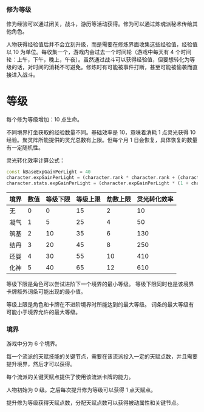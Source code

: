 ### 修为等级

修为经验可以通过闭关，战斗，游历等活动获得。修为可以通过炼魂派秘术传给其他角色。

人物获得经验值后并不会立刻升级，而是需要在修炼界面收集这些经验值，经验值以 10 为单位。每收集一个，游戏内会过去一个时间轮（游戏中每天有 4 个时间轮：上午，下午，晚上，午夜）。虽然通过战斗可以获得经验值，但要想转化为等级的话，对时间的消耗不可避免。修炼时有可能被事件打断，甚至可能被偷袭而直接进入战斗。

# 等级

每个修为等级增加：10 点生命。

不同境界打坐获取的经验数量不同。基础效率是 10，意味着消耗 1 点灵光获得 10 经验。聚灵阵所能提供的灵光总数有上限。但每个月 1 日会恢复，具体恢复的数量有一定随机性。

灵光转化效率计算公式：

```dart
const kBaseExpGainPerLight = 40
character.expGainPerLight = (character.rank * character.rank + (character.rank + 1)) * kBaseExpGainPerLight
character.stats.expGainPerLight = (character.expGainPerLight * (1 + character.passives.expGainPerLight?.value / 100) * (1 + character.potionPassives.expGainPerLight?.value / 100)).round()
```

| 境界 | 数值 | 等级下限 | 等级上限 | 劫数上限 | 灵光转化效率 |
| ---- | ---- | -------- | -------- | -------- | ------------ |
| 无   | 0    | 0        | 15       | 2        | 10           |
| 凝气 | 1    | 5        | 25       | 4        | 50           |
| 筑基 | 2    | 10       | 35       | 6        | 130          |
| 结丹 | 3    | 20       | 45       | 8        | 250          |
| 还婴 | 4    | 30       | 55       | 10       | 410          |
| 化神 | 5    | 40       | 65       | 12       | 610          |

等级下限是角色可以尝试进阶下一个境界的最小等级。
等级下限同时也是该境界卡牌额外词条可能出现的最小值。

等级上限是角色和卡牌在不进阶境界时所能达到的最大等级。
词条的最大等级有可能小于境界允许的最大等级。

### 境界

游戏中分为 6 个境界。

每一个流派的天赋技能的关键节点，需要在该流派投入一定的天赋点数，并且需要提升境界，然后才可以获得。

每个流派的关键天赋点提供了使用该流派卡牌的能力。

人物初始为 0 级。之后每次提升修为等级可以获得 1 点天赋点。

提升修为等级获得天赋点数，分配天赋点数可以获得被动属性和关键节点。
